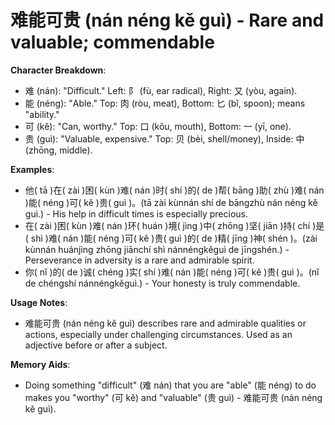 # **难能可贵 (nán néng kě guì) - Rare and valuable; commendable**

**Character Breakdown**:  
- 难 (nán): "Difficult." Left: 阝 (fù, ear radical), Right: 又 (yòu, again).  
- 能 (néng): "Able." Top: 肉 (ròu, meat), Bottom: 匕 (bǐ, spoon); means "ability."  
- 可 (kě): "Can, worthy." Top: 口 (kǒu, mouth), Bottom: 一 (yī, one).  
- 贵 (guì): "Valuable, expensive." Top: 贝 (bèi, shell/money), Inside: 中 (zhōng, middle).

**Examples**:  
- 他( tā )在( zài )困( kùn )难( nán )时( shí )的( de )帮( bāng )助( zhù )难( nán )能( néng )可( kě )贵( guì )。(tā zài kùnnán shí de bāngzhù nán néng kě guì.) - His help in difficult times is especially precious.  
- 在( zài )困( kùn )难( nán )环( huán )境( jìng )中( zhōng )坚( jiān )持( chí )是( shì )难( nán )能( néng )可( kě )贵( guì )的( de )精( jīng )神( shén )。(zài kùnnán huánjìng zhōng jiānchí shì nánnéngkěguì de jīngshén.) - Perseverance in adversity is a rare and admirable spirit.  
- 你( nǐ )的( de )诚( chéng )实( shí )难( nán )能( néng )可( kě )贵( guì )。(nǐ de chéngshí nánnéngkěguì.) - Your honesty is truly commendable.

**Usage Notes**:  
- 难能可贵 (nán néng kě guì) describes rare and admirable qualities or actions, especially under challenging circumstances. Used as an adjective before or after a subject.

**Memory Aids**:  
- Doing something "difficult" (难 nán) that you are "able" (能 néng) to do makes you "worthy" (可 kě) and "valuable" (贵 guì) - 难能可贵 (nán néng kě guì).